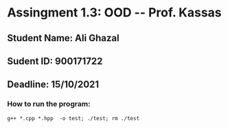 
# Assingment 1.3: OOD -- Prof. Kassas
## Student Name: Ali Ghazal
## Sudent ID: 900171722
## Deadline: 15/10/2021

### How to run the program:
`g++ *.cpp *.hpp  -o test; ./test; rm ./test  `



